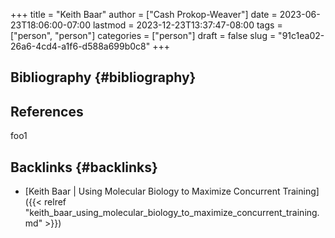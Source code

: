 +++
title = "Keith Baar"
author = ["Cash Prokop-Weaver"]
date = 2023-06-23T18:06:00-07:00
lastmod = 2023-12-23T13:37:47-08:00
tags = ["person", "person"]
categories = ["person"]
draft = false
slug = "91c1ea02-26a6-4cd4-a1f6-d588a699b0c8"
+++

## Bibliography {#bibliography}

## References

<style>.csl-entry{text-indent: -1.5em; margin-left: 1.5em;}</style><div class="csl-bib-body">
</div>

foo1


## Backlinks {#backlinks}

-   [Keith Baar | Using Molecular Biology to Maximize Concurrent Training]({{< relref "keith_baar_using_molecular_biology_to_maximize_concurrent_training.md" >}})
